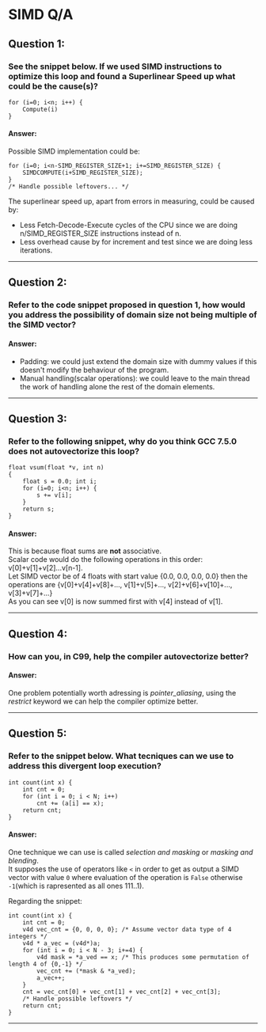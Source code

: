 # SIMD Q/A

## Question 1:
### See the snippet below. If we used SIMD instructions to optimize this loop and found a Superlinear Speed up what could be the cause(s)?
```
for (i=0; i<n; i++) {
    Compute(i)
}
``` 
#### Answer:
Possible SIMD implementation could be:
```
for (i=0; i<n-SIMD_REGISTER_SIZE+1; i+=SIMD_REGISTER_SIZE) {
    SIMDCOMPUTE(i+SIMD_REGISTER_SIZE);
}
/* Handle possible leftovers... */
``` 

The superlinear speed up, apart from errors in measuring, could be caused by:
- Less Fetch-Decode-Execute cycles of the CPU since we are doing n/SIMD_REGISTER_SIZE instructions instead of n.
- Less overhead cause by for increment and test since we are doing less iterations.

---
## Question 2:
### Refer to the code snippet proposed in question 1, how would you address the possibility of domain size not being multiple of the SIMD vector?
#### Answer:
- Padding: we could just extend the domain size with dummy values if this doesn't modify the behaviour of the program.
- Manual handling(scalar operations): we could leave to the main thread the work of handling alone the rest of the domain elements.
---
## Question 3:
### Refer to the following snippet, why do you think GCC 7.5.0 does __not__ autovectorize this loop?
```
float vsum(float *v, int n)
{
    float s = 0.0; int i;
    for (i=0; i<n; i++) {
        s += v[i];
    }
    return s;
}
```

#### Answer:
This is because float sums are __not__ associative. <br>
Scalar code would do the following operations in this order: v[0]+v[1]+v[2]...v[n-1]. <br>
Let SIMD vector be of 4 floats with start value {0.0, 0.0, 0.0, 0.0} then the operations are {v[0]+v[4]+v[8]+..., v[1]+v[5]+..., v[2]+v[6]+v[10]+..., v[3]+v[7]+...} <br>
As you can see v[0] is now summed first with v[4] instead of v[1].

---

## Question 4:
### How can you, in C99, help the compiler autovectorize better?
#### Answer:
One problem potentially worth adressing is _pointer_aliasing_, using the _restrict_ keyword we can help the compiler optimize better.

---
## Question 5:
### Refer to the snippet below. What tecniques can we use to address this divergent loop execution?
```
int count(int x) {
    int cnt = 0;
    for (int i = 0; i < N; i++)
        cnt += (a[i] == x);
    return cnt;
}
```
#### Answer:
One technique we can use is called _selection and masking_ or _masking and blending_.<br>
It supposes the use of operators like `<` in order to get as output a SIMD vector with value `0` where evaluation of the operation is `False` otherwise `-1`(which is rapresented as all ones 111..1).

Regarding the snippet: 
```
int count(int x) {
    int cnt = 0;
    v4d vec_cnt = {0, 0, 0, 0}; /* Assume vector data type of 4 integers */
    v4d * a_vec = (v4d*)a;
    for (int i = 0; i < N - 3; i+=4) {
        v4d mask = *a_ved == x; /* This produces some permutation of length 4 of {0,-1} */
        vec_cnt += (*mask & *a_ved); 
        a_vec++;
    }
    cnt = vec_cnt[0] + vec_cnt[1] + vec_cnt[2] + vec_cnt[3];
    /* Handle possible leftovers */
    return cnt;
}
```



---

